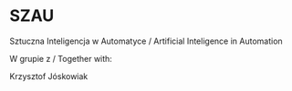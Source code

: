 # SZAU

Sztuczna Inteligencja w Automatyce / Artificial Inteligence in Automation

W grupie z / Together with:

Krzysztof Jóskowiak